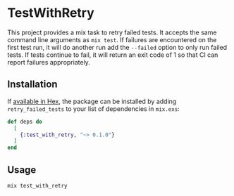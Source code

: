 # TestWithRetry

This project provides a mix task to retry failed tests. It accepts the same command line
arguments as `mix test`. If failures are encountered on the first test run, it will do another
run add the `--failed` option to only run failed tests. If tests continue to fail, it will
return an exit code of 1 so that CI can report failures appropriately.

## Installation

If [available in Hex](https://hex.pm/docs/publish), the package can be installed
by adding `retry_failed_tests` to your list of dependencies in `mix.exs`:

```elixir
def deps do
  [
    {:test_with_retry, "~> 0.1.0"}
  ]
end
```

## Usage

`mix test_with_retry`
